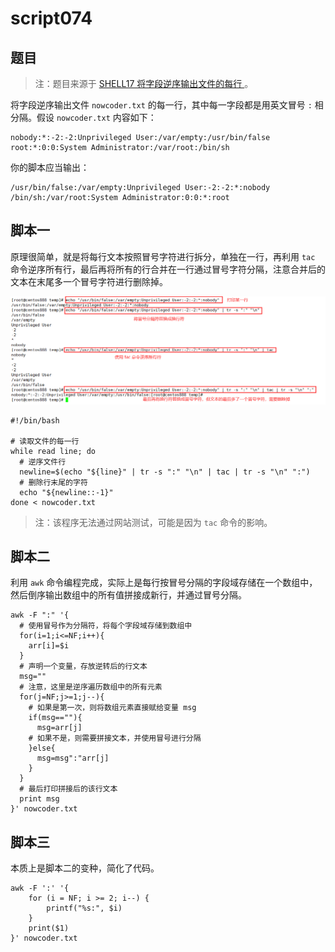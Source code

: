 # script074
## 题目

> 注：题目来源于 [SHELL17 将字段逆序输出文件的每行 ](https://www.nowcoder.com/practice/e33fff83fd384a21ba67f3104fb8d646?tpId=195&tags=&title=&difficulty=&judgeStatus=&rp=1&sourceUrl=%2Fexam%2Foj%3Fpage%3D1%26tab%3DSHELL%25E7%25AF%2587%26topicId%3D195&gioEnter=menu)。

将字段逆序输出文件 `nowcoder.txt` 的每一行，其中每一字段都是用英文冒号 `:` 相分隔。假设 `nowcoder.txt` 内容如下：
```text
nobody:*:-2:-2:Unprivileged User:/var/empty:/usr/bin/false
root:*:0:0:System Administrator:/var/root:/bin/sh
```

你的脚本应当输出：
```text
/usr/bin/false:/var/empty:Unprivileged User:-2:-2:*:nobody
/bin/sh:/var/root:System Administrator:0:0:*:root
```





## 脚本一

原理很简单，就是将每行文本按照冒号字符进行拆分，单独在一行，再利用 `tac` 命令逆序所有行，最后再将所有的行合并在一行通过冒号字符分隔，注意合并后的文本在末尾多一个冒号字符进行删除掉。

![image-20220711231719430](image-script074/image-20220711231719430.png)

```shell
#!/bin/bash

# 读取文件的每一行
while read line; do 
  # 逆序文件行
  newline=$(echo "${line}" | tr -s ":" "\n" | tac | tr -s "\n" ":")
  # 删除行末尾的字符
  echo "${newline::-1}"
done < nowcoder.txt
```

> 注：该程序无法通过网站测试，可能是因为 `tac` 命令的影响。





## 脚本二

利用 `awk` 命令编程完成，实际上是每行按冒号分隔的字段域存储在一个数组中，然后倒序输出数组中的所有值拼接成新行，并通过冒号分隔。

```shell
awk -F ":" '{
  # 使用冒号作为分隔符，将每个字段域存储到数组中
  for(i=1;i<=NF;i++){
    arr[i]=$i
  }
  # 声明一个变量，存放逆转后的行文本
  msg=""
  # 注意，这里是逆序遍历数组中的所有元素
  for(j=NF;j>=1;j--){
    # 如果是第一次，则将数组元素直接赋给变量 msg
    if(msg==""){
      msg=arr[j]
    # 如果不是，则需要拼接文本，并使用冒号进行分隔  
    }else{
      msg=msg":"arr[j]
    }
  }
  # 最后打印拼接后的该行文本
  print msg
}' nowcoder.txt
```





## 脚本三

本质上是脚本二的变种，简化了代码。

```shell
awk -F ':' '{
	for (i = NF; i >= 2; i--) {
		printf("%s:", $i)
	}
	print($1)
}' nowcoder.txt
```
